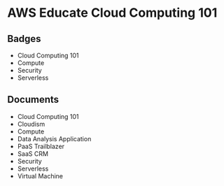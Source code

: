 # AWS Educate Cloud Computing 101

## Badges

- Cloud Computing 101
- Compute
- Security
- Serverless

## Documents

- Cloud Computing 101
- Cloudism
- Compute
- Data Analysis Application
- PaaS Trailblazer
- SaaS CRM
- Security
- Serverless
- Virtual Machine
